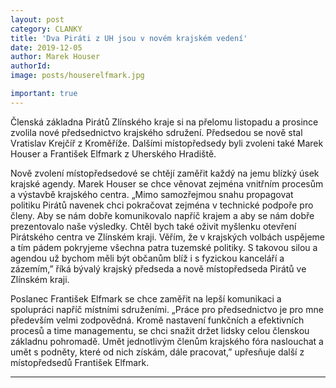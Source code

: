 ```yaml
---
layout: post
category: CLANKY
title: 'Dva Piráti z UH jsou v novém krajském vedení'
date: 2019-12-05
author: Marek Houser
authorId:
image: posts/houserelfmark.jpg

important: true
---
```

Členská základna Pirátů Zlínského kraje si na přelomu listopadu a prosince zvolila nové předsednictvo krajského sdružení. Předsedou se nově stal Vratislav Krejčíř z Kroměříže. Dalšími místopředsedy byli zvoleni také Marek Houser a František Elfmark z Uherského Hradiště.

Nově zvolení místopředsedové se chtějí zaměřit každý na jemu blízký úsek krajské agendy. Marek Houser se chce věnovat zejména vnitřním procesům a výstavbě krajského centra. „Mimo samozřejmou snahu propagovat politiku Pirátů navenek chci pokračovat zejména v technické podpoře pro členy. Aby se nám dobře komunikovalo napříč krajem a aby se nám dobře prezentovalo naše výsledky. Chtěl bych také oživit myšlenku otevření Pirátského centra ve Zlínském kraji. Věřím, že v krajských volbách uspějeme a tím pádem pokryjeme všechna patra tuzemské politiky. S takovou silou a agendou už bychom měli být občanům blíž i s fyzickou kanceláří a zázemím,” říká bývalý krajský předseda a nově místopředseda Pirátů ve Zlínském kraji.

Poslanec František Elfmark se chce zaměřit na lepší komunikaci a spolupráci napříč místními sdruženími. „Práce pro předsednictvo je pro mne především velmi zodpovědná. Kromě nastavení funkčních a efektivních procesů a time managementu, se chci snažit držet lidsky celou členskou základnu pohromadě. Umět jednotlivým členům krajského fóra naslouchat a umět s podněty, které od nich získám, dále pracovat,” upřesňuje další z místopředsedů František Elfmark.
- - -
